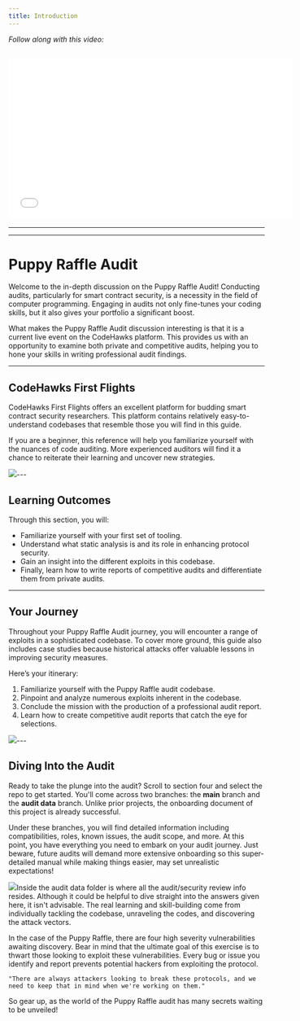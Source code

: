 ```yaml
---
title: Introduction
---
```


_Follow along with this video:_

## <iframe width="560" height="315" src="VIDEO_LINK" title="vimeo" frameborder="0" allow="accelerometer; autoplay; clipboard-write; encrypted-media; gyroscope; picture-in-picture; web-share" allowfullscreen></iframe>

---

---

# Puppy Raffle Audit

Welcome to the in-depth discussion on the Puppy Raffle Audit! Conducting audits, particularly for smart contract security, is a necessity in the field of computer programming. Engaging in audits not only fine-tunes your coding skills, but it also gives your portfolio a significant boost.

What makes the Puppy Raffle Audit discussion interesting is that it is a current live event on the CodeHawks platform. This provides us with an opportunity to examine both private and competitive audits, helping you to hone your skills in writing professional audit findings.

---

## CodeHawks First Flights

CodeHawks First Flights offers an excellent platform for budding smart contract security researchers. This platform contains relatively easy-to-understand codebases that resemble those you will find in this guide.

If you are a beginner, this reference will help you familiarize yourself with the nuances of code auditing. More experienced auditors will find it a chance to reiterate their learning and uncover new strategies.

![](https://cdn.videotap.com/WViyXovd5mwSDrFG0B68-71.76.png)---

## Learning Outcomes

Through this section, you will:

- Familiarize yourself with your first set of tooling.
- Understand what static analysis is and its role in enhancing protocol security.
- Gain an insight into the different exploits in this codebase.
- Finally, learn how to write reports of competitive audits and differentiate them from private audits.

---

## Your Journey

Throughout your Puppy Raffle Audit journey, you will encounter a range of exploits in a sophisticated codebase. To cover more ground, this guide also includes case studies because historical attacks offer valuable lessons in improving security measures.

Here’s your itinerary:

1. Familiarize yourself with the Puppy Raffle audit codebase.
2. Pinpoint and analyze numerous exploits inherent in the codebase.
3. Conclude the mission with the production of a professional audit report.
4. Learn how to create competitive audit reports that catch the eye for selections.

![](https://cdn.videotap.com/7lcDGcvJJnJfWsy6ddge-202.24.png)---

## Diving Into the Audit

Ready to take the plunge into the audit? Scroll to section four and select the repo to get started. You'll come across two branches: the **main** branch and the **audit data** branch. Unlike prior projects, the onboarding document of this project is already successful.

Under these branches, you will find detailed information including compatibilities, roles, known issues, the audit scope, and more. At this point, you have everything you need to embark on your audit journey. Just beware, future audits will demand more extensive onboarding so this super-detailed manual while making things easier, may set unrealistic expectations!

![](https://cdn.videotap.com/HCLaeRMCU3Y5V1POfhjN-234.86.png)Inside the audit data folder is where all the audit/security review info resides. Although it could be helpful to dive straight into the answers given here, it isn't advisable. The real learning and skill-building come from individually tackling the codebase, unraveling the codes, and discovering the attack vectors.

In the case of the Puppy Raffle, there are four high severity vulnerabilities awaiting discovery. Bear in mind that the ultimate goal of this exercise is to thwart those looking to exploit these vulnerabilities. Every bug or issue you identify and report prevents potential hackers from exploiting the protocol.

```
"There are always attackers looking to break these protocols, and we need to keep that in mind when we're working on them."
```

So gear up, as the world of the Puppy Raffle audit has many secrets waiting to be unveiled!
